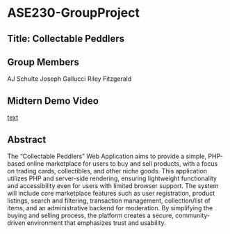 # ASE230-GroupProject

## Title: Collectable Peddlers

## Group Members
AJ Schulte
Joseph Gallucci
Riley Fitzgerald

## Midtern Demo Video
[text](https://youtu.be/IFsyYIUjK-4)

## Abstract
The “Collectable Peddlers” Web Application aims to provide a simple, PHP-based online marketplace for users to buy and sell products, with a focus on trading cards, collectibles, and other niche goods. This application utilizes PHP and server-side rendering, ensuring lightweight functionality and accessibility even for users with limited browser support. The system will include core marketplace features such as user registration, product listings, search and filtering, transaction management, collection/list of items, and an administrative backend for moderation. By simplifying the buying and selling process, the platform creates a secure, community-driven environment that emphasizes trust and usability.


